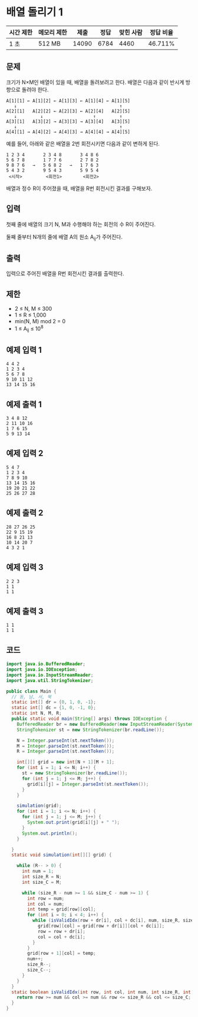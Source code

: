 # 배열 돌리기 1

|시간 제한|	메모리 제한	|제출	|정답	|맞힌 사람	|정답 비율|
|---|---|---|---|---|---|
|1 초	|512 MB|	14090	|6784	|4460|	46.711%|

## 문제 

크기가 N×M인 배열이 있을 때, 배열을 돌려보려고 한다. 배열은 다음과 같이 반시계 방향으로 돌려야 한다.

```
A[1][1] ← A[1][2] ← A[1][3] ← A[1][4] ← A[1][5]
   ↓                                       ↑
A[2][1]   A[2][2] ← A[2][3] ← A[2][4]   A[2][5]
   ↓         ↓                   ↑         ↑
A[3][1]   A[3][2] → A[3][3] → A[3][4]   A[3][5]
   ↓                                       ↑
A[4][1] → A[4][2] → A[4][3] → A[4][4] → A[4][5]
```

예를 들어, 아래와 같은 배열을 2번 회전시키면 다음과 같이 변하게 된다.

```
1 2 3 4       2 3 4 8       3 4 8 6
5 6 7 8       1 7 7 6       2 7 8 2
9 8 7 6   →   5 6 8 2   →   1 7 6 3
5 4 3 2       9 5 4 3       5 9 5 4
 <시작>         <회전1>        <회전2>
```

배열과 정수 R이 주어졌을 때, 배열을 R번 회전시킨 결과를 구해보자.

## 입력 

첫째 줄에 배열의 크기 N, M과 수행해야 하는 회전의 수 R이 주어진다.

둘째 줄부터 N개의 줄에 배열 A의 원소 A<sub>ij</sub>가 주어진다.

## 출력 

입력으로 주어진 배열을 R번 회전시킨 결과를 출력한다.

## 제한 

- 2 ≤ N, M ≤ 300
- 1 ≤ R ≤ 1,000
- min(N, M) mod 2 = 0
- 1 ≤ A<sub>ij</sub> ≤ 10<sup>8</sup>

## 예제 입력 1

```
4 4 2
1 2 3 4
5 6 7 8
9 10 11 12
13 14 15 16
```

## 예제 출력 1

```
3 4 8 12
2 11 10 16
1 7 6 15
5 9 13 14
```

## 예제 입력 2

```
5 4 7
1 2 3 4
7 8 9 10
13 14 15 16
19 20 21 22
25 26 27 28
```

## 예제 출력 2

```
28 27 26 25
22 9 15 19
16 8 21 13
10 14 20 7
4 3 2 1
```

## 예제 입력 3

```
2 2 3
1 1
1 1
```

## 예제 출력 3

```
1 1
1 1
```

## 코드 

```java
import java.io.BufferedReader;
import java.io.IOException;
import java.io.InputStreamReader;
import java.util.StringTokenizer;

public class Main {
  // 동, 남, 서, 북
  static int[] dr = {0, 1, 0, -1};
  static int[] dc = {1, 0, -1, 0};
  static int N, M, R;
  public static void main(String[] args) throws IOException {
    BufferedReader br = new BufferedReader(new InputStreamReader(System.in));
    StringTokenizer st = new StringTokenizer(br.readLine());

    N = Integer.parseInt(st.nextToken());
    M = Integer.parseInt(st.nextToken());
    R = Integer.parseInt(st.nextToken());

    int[][] grid = new int[N + 1][M + 1];
    for (int i = 1; i <= N; i++) {
      st = new StringTokenizer(br.readLine());
      for (int j = 1; j <= M; j++) {
        grid[i][j] = Integer.parseInt(st.nextToken());
      }
    }

    simulation(grid);
    for (int i = 1; i <= N; i++) {
      for (int j = 1; j <= M; j++) {
        System.out.print(grid[i][j] + " ");
      }
      System.out.println();
    }

  }
  static void simulation(int[][] grid) {

    while (R-- > 0) {
      int num = 1;
      int size_R = N;
      int size_C = M;

      while (size_R - num >= 1 && size_C - num >= 1) {
        int row = num;
        int col = num;
        int temp = grid[row][col];
        for (int i = 0; i < 4; i++) {
          while (isValidIdx(row + dr[i], col + dc[i], num, size_R, size_C)) {
            grid[row][col] = grid[row + dr[i]][col + dc[i]];
            row = row + dr[i];
            col = col + dc[i];
          }
        }
        grid[row + 1][col] = temp;
        num++;
        size_R--;
        size_C--;
      }
    }
  }
  static boolean isValidIdx(int row, int col, int num, int size_R, int size_C) {
    return row >= num && col >= num && row <= size_R && col <= size_C;
  }
}
```
